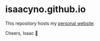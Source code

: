 # isaacyno.github.io

This repository hosts my [personal website](https://isaacyno.github.io/).

Cheers, Isaac 🤠
